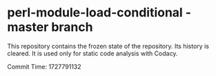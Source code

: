 # perl-module-load-conditional - master branch

This repository contains the frozen state of the repository.
Its history is cleared. It is used only for static code
analysis with Codacy.

Commit Time: 1727791132
